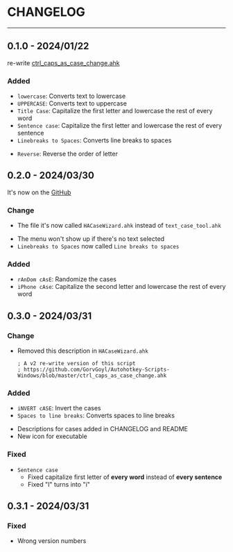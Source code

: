 <!-- CHANGELOG.md -->
<!-- Followed https://common-changelog.org/ -->

# CHANGELOG

---

## 0.1.0 - 2024/01/22

re-write [ctrl_caps_as_case_change.ahk](https://github.com/GorvGoyl/Autohotkey-Scripts-Windows/blob/master/ctrl_caps_as_case_change.ahk)

### Added
- `lowercase`: Converts text to lowercase
- `UPPERCASE`: Converts text to uppercase
- `Title Case`: Capitalize the first letter and lowercase the rest of every word
- `Sentence case`: Capitalize the first letter and lowercase the rest of every sentence
- `Linebreaks to Spaces`: Converts line breaks to spaces

+ `Reverse`: Reverse the order of letter

## 0.2.0 - 2024/03/30
It's now on the [GitHub](https://github.com/GhostShadow0316/HACaseWizard)

### Change
+ The file it's now called `HACaseWizard.ahk` instead of `text_case_tool.ahk`

- The menu won't show up if there's no text selected
- `Linebreaks to Spaces` now called `Line breaks to spaces`

### Added
- `rAnDom cAsE`: Randomize the cases
- `iPhone cAse`: Capitalize the second letter and lowercase the rest of every word

## 0.3.0 - 2024/03/31

### Change
+ Removed this description in `HACaseWizard.ahk`
  ```ahk
  ; A v2 re-write version of this script
  ; https://github.com/GorvGoyl/Autohotkey-Scripts-Windows/blob/master/ctrl_caps_as_case_change.ahk
  ```

### Added
- `iNVERT cASE`: Invert the cases
- `Spaces to line breaks`: Converts spaces to line breaks

+ Descriptions for cases added in CHANGELOG and README
+ New icon for executable


### Fixed
- `Sentence case`
  - Fixed capitalize first letter of **every word** instead of **every sentence**
  - Fixed "I" turns into "i"

## 0.3.1 - 2024/03/31

### Fixed
- Wrong version numbers
